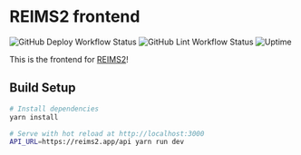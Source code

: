 # REIMS2 frontend

![GitHub Deploy Workflow Status](https://img.shields.io/github/actions/workflow/status/reims2/reims2-frontend/deploy.yml?branch=main&label=deploy)
![GitHub Lint Workflow Status](https://img.shields.io/github/actions/workflow/status/reims2/reims2-frontend/ci.yml?branch=main&label=lint)
![Uptime](https://img.shields.io/uptimerobot/ratio/m789007197-530f6cec68b3f8f49de17c99?label=uptime)

This is the frontend for [REIMS2](https://reims2.app)!

## Build Setup

```bash
# Install dependencies
yarn install

# Serve with hot reload at http://localhost:3000
API_URL=https://reims2.app/api yarn run dev
```
